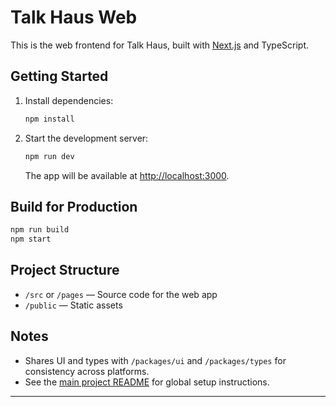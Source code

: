 # Talk Haus Web

This is the web frontend for Talk Haus, built with [Next.js](https://nextjs.org/) and TypeScript.

## Getting Started

1. Install dependencies:

   ```bash
   npm install
   ```

2. Start the development server:

   ```bash
   npm run dev
   ```

   The app will be available at [http://localhost:3000](http://localhost:3000).

## Build for Production

```bash
npm run build
npm start
```

## Project Structure

- `/src` or `/pages` — Source code for the web app
- `/public` — Static assets

## Notes

- Shares UI and types with `/packages/ui` and `/packages/types` for consistency across platforms.
- See the [main project README](../../README.md) for global setup instructions.

---
